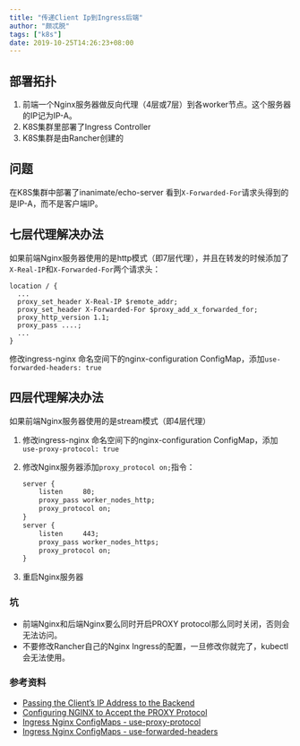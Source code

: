 ```yaml
---
title: "传递Client Ip到Ingress后端"
author: "颇忒脱"
tags: ["k8s"]
date: 2019-10-25T14:26:23+08:00
---
```


<!--more-->

## 部署拓扑

1. 前端一个Nginx服务器做反向代理（4层或7层）到各worker节点。这个服务器的IP记为IP-A。
2. K8S集群里部署了Ingress Controller
3. K8S集群是由Rancher创建的

## 问题

在K8S集群中部署了inanimate/echo-server 看到`X-Forwarded-For`请求头得到的是IP-A，而不是客户端IP。

## 七层代理解决办法

如果前端Nginx服务器使用的是http模式（即7层代理），并且在转发的时候添加了`X-Real-IP`和`X-Forwarded-For`两个请求头：

```
location / {
  ...
  proxy_set_header X-Real-IP $remote_addr;
  proxy_set_header X-Forwarded-For $proxy_add_x_forwarded_for;
  proxy_http_version 1.1;
  proxy_pass ....;
  ...
}
```

修改ingress-nginx 命名空间下的nginx-configuration ConfigMap，添加`use-forwarded-headers: true`

## 四层代理解决办法

如果前端Nginx服务器使用的是stream模式（即4层代理）

1. 修改ingress-nginx 命名空间下的nginx-configuration ConfigMap，添加`use-proxy-protocol: true`

2. 修改Nginx服务器添加`proxy_protocol on;`指令：

   ```txt
   server {
       listen     80;
       proxy_pass worker_nodes_http;
       proxy_protocol on;
   }
   server {
       listen     443;
       proxy_pass worker_nodes_https;
       proxy_protocol on;
   }    
   ```

3. 重启Nginx服务器

### 坑

* 前端Nginx和后端Nginx要么同时开启PROXY protocol那么同时关闭，否则会无法访问。
* 不要修改Rancher自己的Nginx Ingress的配置，一旦修改你就完了，kubectl会无法使用。

### 参考资料

* [Passing the Client’s IP Address to the Backend][1]
* [Configuring NGINX to Accept the PROXY Protocol][2]
* [Ingress Nginx ConfigMaps - use-proxy-protocol][3]
* [Ingress Nginx ConfigMaps - use-forwarded-headers][4]

[1]: https://www.nginx.com/blog/tcp-load-balancing-udp-load-balancing-nginx-tips-tricks/#IpBackend
[2]: https://docs.nginx.com/nginx/admin-guide/load-balancer/using-proxy-protocol/#configuring-nginx-to-accept-the-proxy-protocol
[3]: https://kubernetes.github.io/ingress-nginx/user-guide/nginx-configuration/configmap/#use-proxy-protocol
[4]: https://kubernetes.github.io/ingress-nginx/user-guide/nginx-configuration/configmap/#use-forwarded-headers